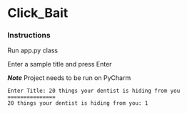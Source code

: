 # Click_Bait

### Instructions

Run app.py class

Enter a sample title and press Enter


***Note***
Project needs to be run on PyCharm



```buildoutcfg
Enter Title: 20 things your dentist is hiding from you
===============
20 things your dentist is hiding from you: 1
```
